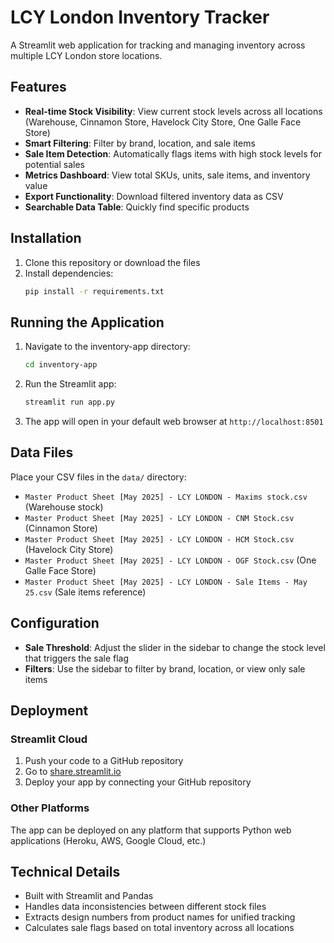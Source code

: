 # LCY London Inventory Tracker

A Streamlit web application for tracking and managing inventory across multiple LCY London store locations.

## Features

- **Real-time Stock Visibility**: View current stock levels across all locations (Warehouse, Cinnamon Store, Havelock City Store, One Galle Face Store)
- **Smart Filtering**: Filter by brand, location, and sale items
- **Sale Item Detection**: Automatically flags items with high stock levels for potential sales
- **Metrics Dashboard**: View total SKUs, units, sale items, and inventory value
- **Export Functionality**: Download filtered inventory data as CSV
- **Searchable Data Table**: Quickly find specific products

## Installation

1. Clone this repository or download the files
2. Install dependencies:
   ```bash
   pip install -r requirements.txt
   ```

## Running the Application

1. Navigate to the inventory-app directory:
   ```bash
   cd inventory-app
   ```

2. Run the Streamlit app:
   ```bash
   streamlit run app.py
   ```

3. The app will open in your default web browser at `http://localhost:8501`

## Data Files

Place your CSV files in the `data/` directory:
- `Master Product Sheet [May 2025] - LCY LONDON - Maxims stock.csv` (Warehouse stock)
- `Master Product Sheet [May 2025] - LCY LONDON - CNM Stock.csv` (Cinnamon Store)
- `Master Product Sheet [May 2025] - LCY LONDON - HCM Stock.csv` (Havelock City Store)
- `Master Product Sheet [May 2025] - LCY LONDON - OGF Stock.csv` (One Galle Face Store)
- `Master Product Sheet [May 2025] - LCY LONDON - Sale Items - May 25.csv` (Sale items reference)

## Configuration

- **Sale Threshold**: Adjust the slider in the sidebar to change the stock level that triggers the sale flag
- **Filters**: Use the sidebar to filter by brand, location, or view only sale items

## Deployment

### Streamlit Cloud
1. Push your code to a GitHub repository
2. Go to [share.streamlit.io](https://share.streamlit.io)
3. Deploy your app by connecting your GitHub repository

### Other Platforms
The app can be deployed on any platform that supports Python web applications (Heroku, AWS, Google Cloud, etc.)

## Technical Details

- Built with Streamlit and Pandas
- Handles data inconsistencies between different stock files
- Extracts design numbers from product names for unified tracking
- Calculates sale flags based on total inventory across all locations